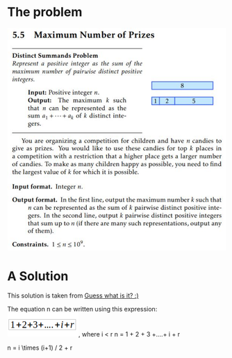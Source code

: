 # The problem
![alt](https://github.com/Mourad-NOUAILI/advanced-tutorials/blob/master/Pairwise-Distinct-Summands/137268202_824098574986781_3658306564513993359_n.jpg)

# A Solution
This solution is taken from [Guess what is it? :)](https://stackoverflow.com/a/38255116)

The equation n can be written using this expression: ![alt](https://github.com/Mourad-NOUAILI/advanced-tutorials/blob/master/Pairwise-Distinct-Summands/Screenshot%20from%202021-01-21%2021-01-01.png), where i < r
n = 1 + 2 + 3 +....+ i + r

n = i \times (i+1) / 2 + r

